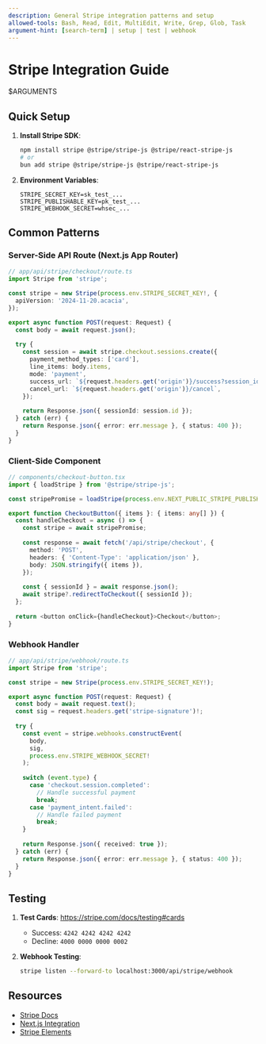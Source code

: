 ```yaml
---
description: General Stripe integration patterns and setup
allowed-tools: Bash, Read, Edit, MultiEdit, Write, Grep, Glob, Task
argument-hint: [search-term] | setup | test | webhook
---
```


# Stripe Integration Guide

$ARGUMENTS

## Quick Setup

1. **Install Stripe SDK**:
   ```bash
   npm install stripe @stripe/stripe-js @stripe/react-stripe-js
   # or
   bun add stripe @stripe/stripe-js @stripe/react-stripe-js
   ```

2. **Environment Variables**:
   ```env
   STRIPE_SECRET_KEY=sk_test_...
   STRIPE_PUBLISHABLE_KEY=pk_test_...
   STRIPE_WEBHOOK_SECRET=whsec_...
   ```

## Common Patterns

### Server-Side API Route (Next.js App Router)
```typescript
// app/api/stripe/checkout/route.ts
import Stripe from 'stripe';

const stripe = new Stripe(process.env.STRIPE_SECRET_KEY!, {
  apiVersion: '2024-11-20.acacia',
});

export async function POST(request: Request) {
  const body = await request.json();
  
  try {
    const session = await stripe.checkout.sessions.create({
      payment_method_types: ['card'],
      line_items: body.items,
      mode: 'payment',
      success_url: `${request.headers.get('origin')}/success?session_id={CHECKOUT_SESSION_ID}`,
      cancel_url: `${request.headers.get('origin')}/cancel`,
    });
    
    return Response.json({ sessionId: session.id });
  } catch (err) {
    return Response.json({ error: err.message }, { status: 400 });
  }
}
```

### Client-Side Component
```typescript
// components/checkout-button.tsx
import { loadStripe } from '@stripe/stripe-js';

const stripePromise = loadStripe(process.env.NEXT_PUBLIC_STRIPE_PUBLISHABLE_KEY!);

export function CheckoutButton({ items }: { items: any[] }) {
  const handleCheckout = async () => {
    const stripe = await stripePromise;
    
    const response = await fetch('/api/stripe/checkout', {
      method: 'POST',
      headers: { 'Content-Type': 'application/json' },
      body: JSON.stringify({ items }),
    });
    
    const { sessionId } = await response.json();
    await stripe?.redirectToCheckout({ sessionId });
  };
  
  return <button onClick={handleCheckout}>Checkout</button>;
}
```

### Webhook Handler
```typescript
// app/api/stripe/webhook/route.ts
import Stripe from 'stripe';

const stripe = new Stripe(process.env.STRIPE_SECRET_KEY!);

export async function POST(request: Request) {
  const body = await request.text();
  const sig = request.headers.get('stripe-signature')!;
  
  try {
    const event = stripe.webhooks.constructEvent(
      body,
      sig,
      process.env.STRIPE_WEBHOOK_SECRET!
    );
    
    switch (event.type) {
      case 'checkout.session.completed':
        // Handle successful payment
        break;
      case 'payment_intent.failed':
        // Handle failed payment
        break;
    }
    
    return Response.json({ received: true });
  } catch (err) {
    return Response.json({ error: err.message }, { status: 400 });
  }
}
```

## Testing

1. **Test Cards**: https://stripe.com/docs/testing#cards
   - Success: `4242 4242 4242 4242`
   - Decline: `4000 0000 0000 0002`

2. **Webhook Testing**:
   ```bash
   stripe listen --forward-to localhost:3000/api/stripe/webhook
   ```

## Resources

- [Stripe Docs](https://stripe.com/docs)
- [Next.js Integration](https://github.com/vercel/next.js/tree/canary/examples/with-stripe-typescript)
- [Stripe Elements](https://stripe.com/docs/stripe-js)